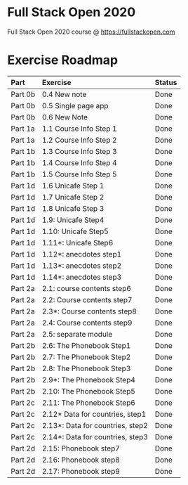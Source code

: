 # Full Stack Open 2020
Full Stack Open 2020 course @ https://fullstackopen.com

# Exercise Roadmap

| Part    | Exercise            | Status  |
| :------ |:--------------------| :------ |
| Part 0b | 0.4 New note        | Done    |
| Part 0b | 0.5 Single page app | Done    |
| Part 0b | 0.6 New Note        | Done    |
| Part 1a | 1.1 Course Info Step 1      | Done   |
| Part 1a | 1.2 Course Info Step 2      | Done   |
| Part 1b | 1.3 Course Info Step 3      | Done   |
| Part 1b | 1.4 Course Info Step 4      | Done   |
| Part 1b | 1.5 Course Info Step 5      | Done   |
| Part 1d | 1.6 Unicafe Step 1      | Done |
| Part 1d | 1.7 Unicafe Step 2      | Done |
| Part 1d | 1.8 Unicafe Step 3      | Done |
| Part 1d | 1.9: Unicafe Step4      | Done |
| Part 1d | 1.10: Unicafe Step5     | Done |
| Part 1d | 1.11*: Unicafe Step6     | Done |
| Part 1d | 1.12*: anecdotes step1   | Done |
| Part 1d | 1.13*: anecdotes step2   | Done |
| Part 1d | 1.14*: anecdotes step3   | Done |
| Part 2a | 2.1: course contents step6   | Done |
| Part 2a | 2.2: Course contents step7   | Done |
| Part 2a | 2.3*: Course contents step8   | Done |
| Part 2a | 2.4: Course contents step9   | Done |
| Part 2a | 2.5: separate module   | Done |
| Part 2b | 2.6: The Phonebook Step1   | Done |
| Part 2b | 2.7: The Phonebook Step2   | Done |
| Part 2b | 2.8: The Phonebook Step3   | Done |
| Part 2b | 2.9*: The Phonebook Step4   | Done |
| Part 2b | 2.10: The Phonebook Step5   | Done |
| Part 2c | 2.11: The Phonebook Step6   | Done |
| Part 2c | 2.12* Data for countries, step1   | Done |
| Part 2c | 2.13*: Data for countries, step2   | Done |
| Part 2c | 2.14*: Data for countries, step3   | Done |
| Part 2d | 2.15: Phonebook step7    | Done |
| Part 2d | 2.16: Phonebook step8    | Done |
| Part 2d | 2.17: Phonebook step9    | Done |